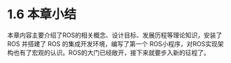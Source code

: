 # 1.6 本章小结

本章内容主要介绍了ROS的相关概念、设计目标、发展历程等理论知识，安装了 ROS 并搭建了 ROS 的集成开发环境，编写了第一个 ROS小程序，对ROS实现架构也有了宏观的认识。ROS的大门已经敞开，接下来就要步入新的征程了。

